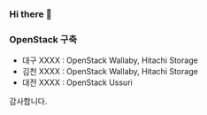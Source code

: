 ### Hi there 👋

<!--
**SoosanAmazon/SoosanAmazon** is a ✨ _special_ ✨ repository because its `README.md` (this file) appears on your GitHub profile.

Here are some ideas to get you started:

- 🔭 I’m currently working on ...
- 🌱 I’m currently learning ...
- 👯 I’m looking to collaborate on ...
- 🤔 I’m looking for help with ...
- 💬 Ask me about ...
- 📫 How to reach me: ...
- 😄 Pronouns: ...
- ⚡ Fun fact: ...
-->

### OpenStack 구축

- 대구 XXXX : OpenStack Wallaby, Hitachi Storage
- 김천 XXXX : OpenStack Wallaby, Hitachi Storage
- 대전 XXXX : OpenStack Ussuri


감사합니다.
